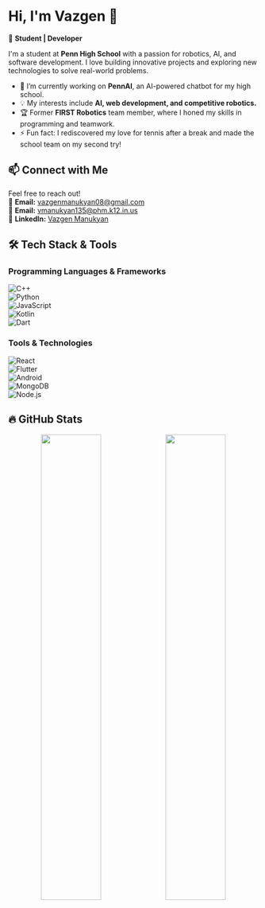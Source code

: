 # Hi, I'm Vazgen 👋  

🚀 **Student | Developer**  

I'm a student at **Penn High School** with a passion for robotics, AI, and software development. I love building innovative projects and exploring new technologies to solve real-world problems.  

- 🔭 I’m currently working on **PennAI**, an AI-powered chatbot for my high school.  
- 💡 My interests include **AI, web development, and competitive robotics.**  
- 🏆 Former **FIRST Robotics** team member, where I honed my skills in programming and teamwork.  
- ⚡ Fun fact: I rediscovered my love for tennis after a break and made the school team on my second try!  

## 📫 Connect with Me  
Feel free to reach out!  
📧 **Email:** [vazgenmanukyan08@gmail.com](mailto:vazgenmanukyan08@gmail.com)  
📧 **Email:** [vmanukyan135@phm.k12.in.us](mailto:vmanukyan135@phm.k12.in.us)  
🔗 **LinkedIn:** [Vazgen Manukyan](https://www.linkedin.com/in/vazgen-manukyan-a60601318/)  

## 🛠️ Tech Stack & Tools  
### Programming Languages & Frameworks  
![C++](https://img.shields.io/badge/C%2B%2B-00599C?style=for-the-badge&logo=cplusplus&logoColor=white)  
![Python](https://img.shields.io/badge/Python-3776AB?style=for-the-badge&logo=python&logoColor=white)  
![JavaScript](https://img.shields.io/badge/JavaScript-F7DF1E?style=for-the-badge&logo=javascript&logoColor=black)  
![Kotlin](https://img.shields.io/badge/Kotlin-0095D5?style=for-the-badge&logo=kotlin&logoColor=white)  
![Dart](https://img.shields.io/badge/Dart-0175C2?style=for-the-badge&logo=dart&logoColor=white)  

### Tools & Technologies  
![React](https://img.shields.io/badge/React-61DAFB?style=for-the-badge&logo=react&logoColor=black)  
![Flutter](https://img.shields.io/badge/Flutter-02569B?style=for-the-badge&logo=flutter&logoColor=white)  
![Android](https://img.shields.io/badge/Android-3DDC84?style=for-the-badge&logo=android&logoColor=black)  
![MongoDB](https://img.shields.io/badge/MongoDB-47A248?style=for-the-badge&logo=mongodb&logoColor=white)  
![Node.js](https://img.shields.io/badge/Node.js-43853D?style=for-the-badge&logo=node.js&logoColor=white)  

## 🔥 GitHub Stats  
<p align="center"> 
  <img src="https://github-readme-stats.vercel.app/api?username=vmanukyann&show_icons=true&theme=tokyonight" width="49%" /> 
  <img src="https://github-readme-streak-stats.herokuapp.com/?user=vmanukyann&theme=tokyonight" width="49%" /> 
</p>

